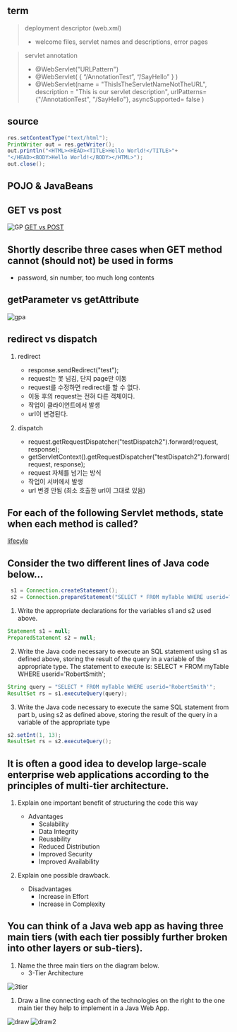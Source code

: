 
## term
> deployment descriptor (web.xml)
>   - welcome files, servlet names and descriptions, error pages  

> servlet annotation
>   - @WebServlet("URLPattern")
>   - @WebServlet( { “/AnnotationTest”, “/SayHello” } ) 
>   - @WebServlet(name = "ThisIsTheServletNameNotTheURL", description = "This is our servlet description", urlPatterns= {"/AnnotationTest", "/SayHello"}, asyncSupported= false )

## source
```java
res.setContentType("text/html"); 
PrintWriter out = res.getWriter(); 
out.println("<HTML><HEAD><TITLE>Hello World!</TITLE>"+ 
"</HEAD><BODY>Hello World!</BODY></HTML>"); 
out.close();
```
## POJO & JavaBeans

## GET vs post
![GP](images/get_post.jpg)
[GET vs POST](https://www.diffen.com/difference/GET-vs-POST-HTTP-Requests)

## Shortly describe three cases when GET method cannot (should not) be used in forms
- password, sin number, too much long contents

## getParameter vs getAttribute
![gpa](images/parameter_attribute.jpeg)

## redirect vs dispatch
1. redirect
   - response.sendRedirect("test");
   - request는 못 넘김, 단지 page만 이동
   - request를 수정하면 redirect를 할 수 없다.
   - 이동 후의 request는 전혀 다른 객체이다.
   - 작업이 클라이언트에서 발생
   - url이 변경된다. 

2. dispatch
   - request.getRequestDispatcher("testDispatch2").forward(request, response);
   - getServletContext().getRequestDispatcher("testDispatch2").forward(request, response);
   - request 자체를 넘기는 방식
   - 작업이 서버에서 발생
   - url 변경 안됨 (최소 호출한 url이 그대로 있음) 

## For each of the following Servlet methods, state when each method is called?  
[lifecyle](https://www.tutorialspoint.com/servlets/servlets-life-cycle.htm)

## Consider the two different lines of Java code below… 
```java 
 s1 = Connection.createStatement();    
 s2 = Connection.prepareStatement("SELECT * FROM myTable WHERE userid=?;"); 
```

1. Write the appropriate declarations for the variables s1 and s2 used above. 
```java
Statement s1 = null;
PreparedStatement s2 = null;
```

2. Write the Java code necessary to execute an SQL statement using s1 as defined above, storing the result of the query in a variable of the appropriate type. The statement to execute is: SELECT * FROM myTable WHERE userid='RobertSmith'; 
```java
String query = "SELECT * FROM myTable WHERE userid='RobertSmith'";
ResultSet rs = s1.executeQuery(query);
```
  
3. Write the Java code necessary to execute the same SQL statement from part b, using s2 as defined above, storing the result of the query in a variable of the appropriate type 
```java
s2.setInt(1, 13);
ResultSet rs = s2.executeQuery();
```

## It is often a good idea to develop large-scale enterprise web applications according to the principles of multi-tier architecture. 
 
1. Explain one important benefit of structuring the code this way
   - Advantages
      - Scalability
      - Data Integrity
      - Reusability
      - Reduced Distribution
      - Improved Security
      - Improved Availability
 
2. Explain one possible drawback. 
   - Disadvantages
      - Increase in Effort
      - Increase in Complexity 

## You can think of a Java web app as having three main tiers (with each tier possibly further broken into other layers or sub-tiers). 
 
1. Name the three main tiers on the diagram below. 
   - 3-Tier Architecture
  
![3tier](images/architecture.jpg)
 
1. Draw a line connecting each of the technologies on the right to the one main tier they help to implement in a Java Web App. 

![draw](images/draw.jpg)
![draw2](images/draw2.jpeg)